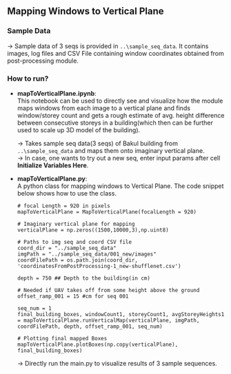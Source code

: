 ## Mapping Windows to Vertical Plane
### Sample Data
-> Sample data of 3 seqs is provided in ```..\sample_seq_data```. It contains images, log files and CSV File containing window coordinates obtained from post-processing module.

### How to run?

* **mapToVerticalPlane.ipynb**: \
This notebook can be used to directly see and visualize how the module maps windows from each image to a vertical plane and finds window/storey count and gets a rough estimate of avg. height difference between consecutive storeys in a building(which then can be further used to scale up 3D model of the building).

    -> Takes sample seq data(3 seqs) of Bakul building from ```..\sample_seq_data``` and maps them onto imaginary vertical plane. \
    -> In case, one wants to try out a new seq, enter input params after cell **Initialize Variables Here**.

* **mapToVerticalPlane.py**: \
A python class for mapping windows to Vertical Plane. The code snippet below shows how to use the class.


    ```
    # focal Length = 920 in pixels
    mapToVerticalPlane = MapToVerticalPlane(focalLength = 920)

    # Imaginary vertical plane for mapping     
    verticalPlane = np.zeros((1500,10000,3),np.uint8)

    # Paths to img seq and coord CSV file
    coord_dir = "../sample_seq_data"
    imgPath = "../sample_seq_data/001_new/images"
    coordFilePath = os.path.join(coord_dir, 'coordinatesFromPostProcessing-1_new-shufflenet.csv')

    depth = 750 ## Depth to the building(in cm)

    # Needed if UAV takes off from some height above the ground
    offset_ramp_001 = 15 #cm for seq 001

    seq_num = 1
    final_building_boxes, windowCount1, storeyCount1, avgStoreyHeights1 = mapToVerticalPlane.runVerticalMap(verticalPlane, imgPath, coordFilePath, depth, offset_ramp_001, seq_num)

    # Plotting final mapped Boxes
    mapToVerticalPlane.plotBoxes(np.copy(verticalPlane), final_building_boxes)

    ```

    -> Directly run the main.py to visualize results of 3 sample sequences.